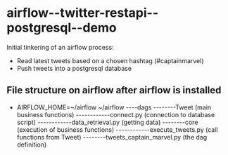 # airflow--twitter-restapi--postgresql--demo
Initial tinkering of an airflow process: 
* Read latest tweets based on a chosen hashtag (#captainmarvel)
* Push tweets into a postgresql database

## File structure on airflow after airflow is installed
* AIRFLOW_HOME=~/airflow
~/airflow
----dags
--------Tweet (main business functions)
------------connect.py (connection to database script)
------------data_retrieval.py (getting data)
--------core (execution of business functions)
------------execute_tweets.py (call functions from Tweet)
--------tweets_captain_marvel.py (the dag definition)
